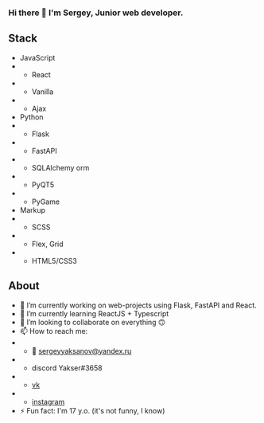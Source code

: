 ### Hi there 👋 I'm Sergey, Junior web developer.

## Stack
* JavaScript
* * React
* * Vanilla
* * Ajax
* Python
* * Flask
* * FastAPI
* * SQLAlchemy orm
* * PyQT5 
* * PyGame
* Markup
* * SCSS
* * Flex, Grid
* * HTML5/CSS3

## About
- 🔭 I’m currently working on web-projects using Flask, FastAPI and React.
- 🌱 I’m currently learning ReactJS + Typescript
- 👯 I’m looking to collaborate on everything 🙃
- 📫 How to reach me:
- - 📧 sergeyyaksanov@yandex.ru
- - discord Yakser#3658
- - [vk](https://vk.com/yakser)
- - [instagram](https://www.instagram.com/y4kser/)
- ⚡ Fun fact: I'm 17 y.o. (it's not funny, I know)

